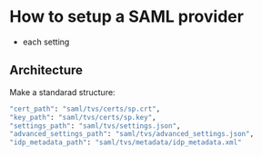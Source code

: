 # How to setup a SAML provider
- each setting


## Architecture

Make a standarad structure:
```bash
"cert_path": "saml/tvs/certs/sp.crt",
"key_path": "saml/tvs/certs/sp.key",
"settings_path": "saml/tvs/settings.json",
"advanced_settings_path": "saml/tvs/advanced_settings.json",
"idp_metadata_path": "saml/tvs/metadata/idp_metadata.xml"
```